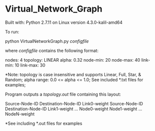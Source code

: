 # Virtual_Network_Graph

Built with: Python 2.7.11 on Linux version 4.3.0-kalil-amd64

To run:

python VirtualNetworkGraph.py *configfile*

where *configfile* contains the following format:

nodes:          4
topology:       LINEAR
alpha:          0.32
node-min:       20
node-max:       40
link-min:       10
link-max:       30

*Note:
topology is case insensitive and supports Linear, Full, Star, & Random;
alpha range: 0.0 <= alpha <= 1.0;
See included *.txt files for examples;

Program outputs a *topology.out* file containing this layout:

Source-Node-ID    Destination-Node-ID    Link0-weight
Source-Node-ID    Destination-Node-ID    Link1-weight
...
Node0-weight    Node1-weight    ...    NodeN-weight

*See including *.out files for examples
